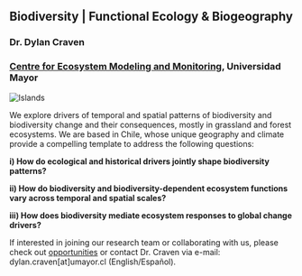 ## Biodiversity | Functional Ecology & Biogeography

### Dr. Dylan Craven  

### [Centre for Ecosystem Modeling and Monitoring](https://cem.umayor.cl/), Universidad Mayor    

![Islands](/images/Curacavi2.png)

We explore drivers of temporal and spatial patterns of biodiversity and biodiversity change and their consequences, mostly in grassland and forest ecosystems. We are based in Chile, whose unique geography and climate provide a compelling template to address the following questions:

 __i) How do ecological and historical drivers jointly shape biodiversity patterns?__  
 
__ii)  How do biodiversity and biodiversity-dependent ecosystem functions vary across temporal and spatial scales?__

__iii) How does biodiversity mediate ecosystem responses to global change drivers?__

If interested in joining our research team or collaborating with us, please check out [opportunities](/join) or contact Dr. Craven via e-mail: dylan.craven[at]umayor.cl (English/Español).
